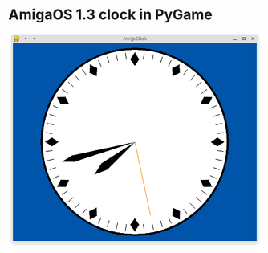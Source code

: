 # AmigaOS 1.3 clock in PyGame

![screenshot](https://github.com/mdoege/AmigaClock/raw/master/amigaclock.png "AmigaClock screenshot")
